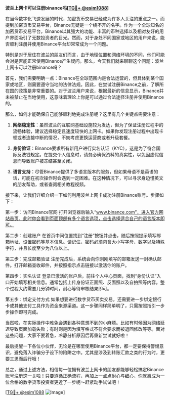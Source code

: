 **波兰上网卡可以注册binance吗[[TG💪+ @esim1088](https://t.me/s/esim1088)]**

在当今数字化飞速发展的时代，加密货币交易已经成为许多人关注的重点之一。而提到加密货币交易平台，Binance无疑是一个绕不开的名字。作为一个全球知名的加密货币交易平台，Binance以其强大的功能、丰富的币种选择以及相对友好的用户界面吸引了无数投资者的目光。然而，对于身处不同国家或地区的用户来说，能否顺利注册并使用Binance平台却常常成为一个问题。

特别是对于居住在波兰的朋友们而言，由于地理位置和网络环境的不同，他们可能会对是否能正常使用Binance产生疑问。那么，今天我们就来聊聊这个问题：波兰上网卡可以注册binance吗？

首先，我们需要明确一点：Binance在全球范围内是合法运营的，但具体到某个国家或地区，则需要遵守当地的法律法规。因此，在尝试注册Binance之前，了解所在国的政策是非常重要的。对于波兰用户来说，根据最新的信息显示，Binance并未被禁止在当地使用，这意味着理论上你是可以通过合法途径注册并使用Binance的。

那么，如何才能确保自己能够顺利地完成注册呢？这里有几个关键点需要注意：

1. **网络稳定性**：虽然波兰的互联网基础设施较为发达，但为了保证注册过程中的流畅体验，建议选择稳定且速度较快的上网卡。如果你发现注册过程中出现卡顿或者连接中断的情况，不妨考虑更换运营商或者升级套餐。

2. **身份验证**：Binance要求所有新用户进行实名认证（KYC），这是为了符合国际反洗钱规定。在提交个人信息时，请务必确保资料的真实性，以免因虚假信息而导致账户被冻结甚至关闭。

3. **语言支持**：尽管Binance提供了多语言版本的服务，但如果母语不是英语的话，可能在初次操作时会遇到一定困难。在这种情况下，可以寻求身边懂英文的朋友帮助，或者查阅相关教程视频。

接下来，让我们详细介绍一下如何利用波兰上网卡成功注册Binance账号。步骤如下：

第一步：访问Binance官网
打开浏览器后输入“www.binance.com”，进入官方网站首页。此时你会看到页面顶部有多个语言选项，点击选择适合自己的语言版本即可。

第二步：创建账户
在首页中间位置找到“注册”按钮并点击，随后按照提示填写邮箱地址、设置密码等基本信息。请记住，密码必须包含大小写字母、数字以及特殊字符，并且长度至少为八位以上。

第三步：完成邮箱验证
注册完成后，系统会向你刚刚填写的邮箱发送一封确认邮件。打开邮箱查收邮件，并按照指示点击链接以激活你的账户。

第四步：实名认证
登录已激活的账户后，前往个人中心页面，找到“身份认证”入口开始填写相关信息。通常包括上传身份证正面照、反面照以及自拍照等内容。整个过程大约需要几分钟时间，耐心等待审核结果即可。

第五步：绑定支付方式
如果想要进行数字货币买卖交易，还需要进一步绑定银行卡或其他支付工具作为资金来源渠道。这一步骤同样简单明了，只需按照指引一步步操作即可完成。

当然啦，在实际操作中难免会遇到各种意想不到的小麻烦。比如有时候因为网络延迟导致页面加载失败；有时则是因为填写格式不符合要求而被退回修改等等。面对这些问题，大家不要着急，冷静分析原因后再重新尝试就好啦！

最后提醒一下各位小伙伴，无论是在哪里使用Binance平台，都一定要保持警惕意识，避免落入诈骗分子设下的陷阱之中。尤其是涉及到转账汇款之类的行为时，更要三思而后行哦！

总之，通过上述方法，相信每一位拥有波兰上网卡的朋友都能够轻松搞定Binance账号注册这一关啦！只要遵循正确流程，再加上一点点耐心与细心，你就离成为一位合格的数字货币投资者更近了一步呢～赶紧动手试试吧！

[[TG💪+ @esim1088](https://t.me/s/esim1088) ![Image](https://i.postimg.cc/4NQfJmqS/Snipaste-2025-05-13-00-14-12.png)]